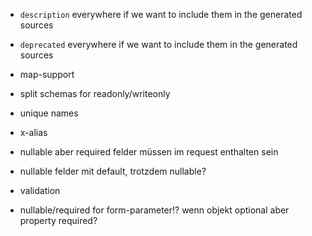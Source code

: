 - `description` everywhere if we want to include them in the generated sources
- `deprecated` everywhere if we want to include them in the generated sources
- map-support
- split schemas for readonly/writeonly
- unique names

- x-alias              


- nullable aber required felder müssen im request enthalten sein
- nullable felder mit default, trotzdem nullable?
- validation
- nullable/required for form-parameter!? wenn objekt optional aber property required?